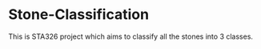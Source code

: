 # Stone-Classification
This is STA326 project which aims to classify all the stones into 3 classes.
